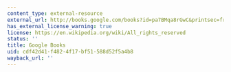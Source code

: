 ```yaml
---
content_type: external-resource
external_url: http://books.google.com/books?id=pa7BMqa8rGwC&printsec=frontcover
has_external_license_warning: true
license: https://en.wikipedia.org/wiki/All_rights_reserved
status: ''
title: Google Books
uid: cdf42d41-f482-4f17-bf51-588d52f5a4b8
wayback_url: ''
---
```

